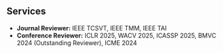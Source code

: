 ## Services
- **Journal Reviewer:** IEEE TCSVT, IEEE TMM, IEEE TAI
- **Conference Reviewer:** ICLR 2025, WACV 2025, ICASSP 2025, BMVC 2024 (Outstanding Reviewer), ICME 2024

